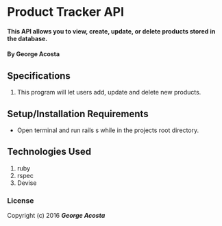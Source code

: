 # Product Tracker API

#### This API allows you to view, create, update, or delete products stored in the database.

#### By George Acosta

## Specifications

1. This program will let users add, update and delete new products.


## Setup/Installation Requirements

* Open terminal and run rails s while in the projects root directory.


## Technologies Used

1. ruby
2. rspec
3. Devise



### License

Copyright (c) 2016 **_George Acosta_**

